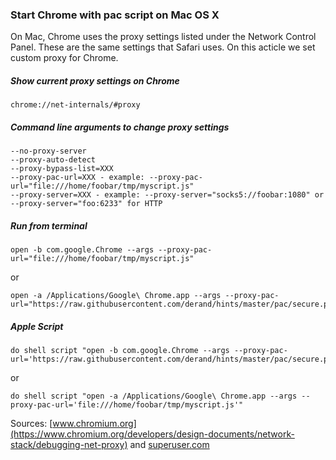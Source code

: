### Start Chrome with pac script on Mac OS X

On Mac, Chrome uses the proxy settings listed under the Network Control Panel. These are the same settings that Safari uses. On this acticle we set custom proxy for Chrome.

##### Show current proxy settings on Chrome

    chrome://net-internals/#proxy

##### Command line arguments to change proxy settings

    --no-proxy-server
    --proxy-auto-detect
    --proxy-bypass-list=XXX
    --proxy-pac-url=XXX - example: --proxy-pac-url="file:///home/foobar/tmp/myscript.js"
    --proxy-server=XXX - example: --proxy-server="socks5://foobar:1080" or --proxy-server="foo:6233" for HTTP

##### Run from terminal

    open -b com.google.Chrome --args --proxy-pac-url="file:///home/foobar/tmp/myscript.js"

or

    open -a /Applications/Google\ Chrome.app --args --proxy-pac-url="https://raw.githubusercontent.com/derand/hints/master/pac/secure.pac"

##### Apple Script

    do shell script "open -b com.google.Chrome --args --proxy-pac-url='https://raw.githubusercontent.com/derand/hints/master/pac/secure.pac'"

or

    do shell script "open -a /Applications/Google\ Chrome.app --args --proxy-pac-url='file:///home/foobar/tmp/myscript.js'"


Sources: [www.chromium.org](https://www.chromium.org/developers/design-documents/network-stack/debugging-net-proxy) and [superuser.com](http://superuser.com/questions/16750/how-can-i-run-an-application-with-command-line-arguments-in-mac-os)
